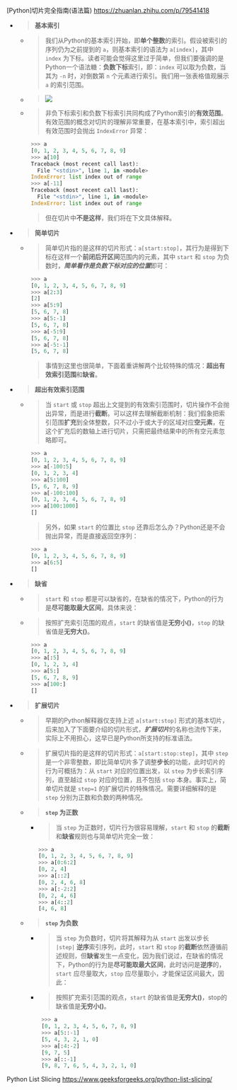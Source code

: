 
[Python]切片完全指南(语法篇) https://zhuanlan.zhihu.com/p/79541418
- > **基本索引**
  * > 我们从Python的基本索引开始，即**单个整数**的索引。假设被索引的序列仍为之前提到的 `a`，则基本索引的语法为 `a[index]`，其中 `index` 为下标。读者可能会觉得这里过于简单，但我们要强调的是Python一个语法糖：**负数下标**索引，即：`index` 可以取为负数，当其为 `-n` 时，对倒数第 `n` 个元素进行索引。我们用一张表格值观展示 `a` 的索引范围。
  * > ![](https://pic4.zhimg.com/80/v2-ecb0b9ef110c07e9bfb31bf496396e7b_1440w.png)
  * > 非负下标索引和负数下标索引共同构成了Python索引的**有效范围**。有效范围的概念对切片的理解非常重要，在基本索引中，索引超出有效范围时会抛出 `IndexError` 异常：
    ```py
     >>> a
     [0, 1, 2, 3, 4, 5, 6, 7, 8, 9]
     >>> a[10]
     Traceback (most recent call last):
       File "<stdin>", line 1, in <module>
     IndexError: list index out of range
     >>> a[-11]
     Traceback (most recent call last):
       File "<stdin>", line 1, in <module>
     IndexError: list index out of range
    ```
    > 但在切片中**不是这样**，我们将在下文具体解释。
- > **简单切片**
  * > 简单切片指的是这样的切片形式：`a[start:stop]`，其行为是得到下标在这样一个**前闭后开区间**范围内的元素，其中 `start` 和 `stop` 为负数时，***简单看作是负数下标对应的位置***即可：
    ```py
     >>> a
     [0, 1, 2, 3, 4, 5, 6, 7, 8, 9]
     >>> a[2:3]
     [2]
     >>> a[5:9]
     [5, 6, 7, 8]
     >>> a[5:-1]
     [5, 6, 7, 8]
     >>> a[-5:9]
     [5, 6, 7, 8]
     >>> a[-5:-1]
     [5, 6, 7, 8]
    ```
    > 事情到这里也很简单，下面着重讲解两个比较特殊的情况：**超出有效索引范围**和**缺省**。
- > **超出有效索引范围**
  * > 当 `start` 或 `stop` 超出上文提到的有效索引范围​时，切片操作不会抛出异常，而是进行**截断**。可以这样去理解截断机制：我们假象把索引范围**扩充**到全体整数，只不过小于或大于的区域对应**空元素**，在这个扩充后的数轴上进行切片，只需把最终结果中的所有空元素忽略即可。
    ```py
     >>> a
     [0, 1, 2, 3, 4, 5, 6, 7, 8, 9]
     >>> a[-100:5]
     [0, 1, 2, 3, 4]
     >>> a[5:100]
     [5, 6, 7, 8, 9]
     >>> a[-100:100]
     [0, 1, 2, 3, 4, 5, 6, 7, 8, 9]
     >>> a[100:1000]
     []
    ```
    > 另外，如果 `start` 的位置比 `stop` 还靠后怎么办？Python还是不会抛出异常，而是直接返回空序列：
    ```py
     >>> a
     [0, 1, 2, 3, 4, 5, 6, 7, 8, 9]
     >>> a[6:5]
     []
    ```
- > **缺省**
  * > `start` 和 `stop` 都是可以缺省的，在缺省的情况下，Python的行为是**尽可能取最大区间**，具体来说：
  * > 按照扩充索引范围的观点，`start` 的缺省值是**无穷小()**，`stop` 的缺省值是**无穷大()**。
    ```py
     >>> a
     [0, 1, 2, 3, 4, 5, 6, 7, 8, 9]
     >>> a[:5]
     [0, 1, 2, 3, 4]
     >>> a[5:]
     [5, 6, 7, 8, 9]
     >>> a[100:]
     []
    ```
- > **扩展切片**
  * > 早期的Python解释器仅支持上述 `a[start:stop]` 形式的基本切片，后来加入了下面要介绍的切片形式，***扩展切片***的名称也流传下来，实际上不用担心，这早已是Python所支持的标准语法。
  * > 扩展切片指的是这样的切片形式：`a[start:stop:step]`，其中 `step` 是一个非零整数，即比简单切片多了调整**步长**的功能，此时切片的行为可概括为：从 `start` 对应的位置出发，以 `step` 为步长索引序列，直至越过 `stop` 对应的位置，且不包括 `stop` 本身。事实上，简单切片就是 `step=1` 的扩展切片的特殊情况。需要详细解释的是 `step` 分别为正数和负数的两种情况。
  * > **`step` 为正数**
    + > 当 `step` 为正数时，切片行为很容易理解，`start` 和 `stop` 的**截断**和**缺省**规则也与简单切片完全一致：
      ```py
      >>> a
      [0, 1, 2, 3, 4, 5, 6, 7, 8, 9]
      >>> a[0:6:2]
      [0, 2, 4]
      >>> a[::2]
      [0, 2, 4, 6, 8]
      >>> a[:-2:2]
      [0, 2, 4, 6]
      >>> a[4::2]
      [4, 6, 8]
      ```
  * > **`step` 为负数**
    + > 当 `step` 为负数时，切片将其解释为从 `start` 出发以步长 `|step|` **逆序**索引序列，此时，`start` 和 `stop` 的**截断**依然遵循前述规则，但**缺省**发生一点变化，因为我们说过，在缺省的情况下，Python的行为是**尽可能取最大区间**，此时访问是**逆序**的，`start` 应尽量取大，`stop` 应尽量取小，才能保证区间最大，因此：
    + > 按照扩充索引范围的观点，`start` 的缺省值是**无穷大()**，stop的缺省值是**无穷小()**。
      ```py
       >>> a
       [0, 1, 2, 3, 4, 5, 6, 7, 8, 9]
       >>> a[5::-1]
       [5, 4, 3, 2, 1, 0]
       >>> a[:4:-2]
       [9, 7, 5]
       >>> a[::-1]
       [9, 8, 7, 6, 5, 4, 3, 2, 1, 0]
      ```

Python List Slicing https://www.geeksforgeeks.org/python-list-slicing/
